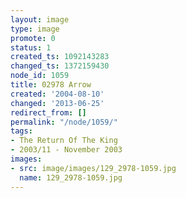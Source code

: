 ```yaml
---
layout: image
type: image
promote: 0
status: 1
created_ts: 1092143283
changed_ts: 1372159430
node_id: 1059
title: 02978 Arrow
created: '2004-08-10'
changed: '2013-06-25'
redirect_from: []
permalink: "/node/1059/"
tags:
- The Return Of The King
- 2003/11 - November 2003
images:
- src: image/images/129_2978-1059.jpg
  name: 129_2978-1059.jpg
---
```


